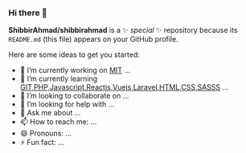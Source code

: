 ### Hi there 👋


**ShibbirAhmad/shibbirahmad** is a ✨ _special_ ✨ repository because its `README.md` (this file) appears on your GitHub profile.

Here are some ideas to get you started:

- 🔭 I’m currently working on <a href="mohasagor.com">MIT</a> ...
- 🌱 I’m currently learning <a href="w3school">GIT,PHP,Javascript,Reactjs,Vuejs,Laravel,HTML,CSS,SASSS</a> ...
- 👯 I’m looking to collaborate on ...
- 🤔 I’m looking for help with ...
- 💬 Ask me about ...
- 📫 How to reach me: ...
- 😄 Pronouns: ...
- ⚡ Fun fact: ...
